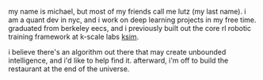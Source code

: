 my name is michael, but most of my friends call me lutz (my last name). i am
a quant dev in nyc, and i work on deep learning projects in my free time.
graduated from berkeley eecs, and i previously built out the core rl robotic
training framework at k-scale labs [ksim](https://github.com/kscalelabs/ksim).

i believe there's an algorithm out there that may create unbounded intelligence,
and i'd like to help find it. afterward, i'm off to build the restaurant at the
end of the universe.